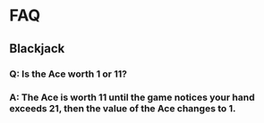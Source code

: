 # FAQ

## Blackjack
### Q: Is the Ace worth 1 or 11?
### A: The Ace is worth 11 until the game notices your hand exceeds 21, then the value of the Ace changes to 1.
